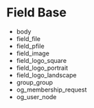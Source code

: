 Field Base
==========
* body
* field_file
* field_pfile
* field_image
* field_logo_square
* field_logo_portrait
* field_logo_landscape
* group_group
* og_membership_request
* og_user_node
